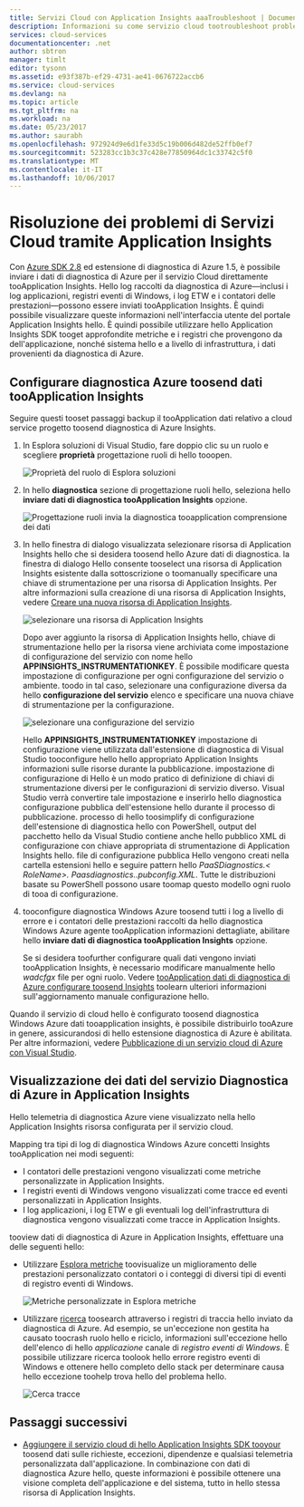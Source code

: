 ```yaml
---
title: Servizi Cloud con Application Insights aaaTroubleshoot | Documenti Microsoft
description: Informazioni su come servizio cloud tootroubleshoot problemi utilizzando i dati di Application Insights tooprocess da diagnostica di Azure.
services: cloud-services
documentationcenter: .net
author: sbtron
manager: timlt
editor: tysonn
ms.assetid: e93f387b-ef29-4731-ae41-0676722accb6
ms.service: cloud-services
ms.devlang: na
ms.topic: article
ms.tgt_pltfrm: na
ms.workload: na
ms.date: 05/23/2017
ms.author: saurabh
ms.openlocfilehash: 972924d9e6d1fe33d5c19b006d482de52ffb0ef7
ms.sourcegitcommit: 523283cc1b3c37c428e77850964dc1c33742c5f0
ms.translationtype: MT
ms.contentlocale: it-IT
ms.lasthandoff: 10/06/2017
---
```

# <a name="troubleshoot-cloud-services-using-application-insights"></a>Risoluzione dei problemi di Servizi Cloud tramite Application Insights
Con [Azure SDK 2.8](https://azure.microsoft.com/downloads/) ed estensione di diagnostica di Azure 1.5, è possibile inviare i dati di diagnostica di Azure per il servizio Cloud direttamente tooApplication Insights. Hello log raccolti da diagnostica di Azure&mdash;inclusi i log applicazioni, registri eventi di Windows, i log ETW e i contatori delle prestazioni&mdash;possono essere inviati tooApplication Insights. È quindi possibile visualizzare queste informazioni nell'interfaccia utente del portale Application Insights hello. È quindi possibile utilizzare hello Application Insights SDK tooget approfondite metriche e i registri che provengono da dell'applicazione, nonché sistema hello e a livello di infrastruttura, i dati provenienti da diagnostica di Azure.

## <a name="configure-azure-diagnostics-toosend-data-tooapplication-insights"></a>Configurare diagnostica Azure toosend dati tooApplication Insights
Seguire questi tooset passaggi backup il tooApplication dati relativo a cloud service progetto toosend diagnostica di Azure Insights.

1. In Esplora soluzioni di Visual Studio, fare doppio clic su un ruolo e scegliere **proprietà** progettazione ruoli di hello tooopen.

    ![Proprietà del ruolo di Esplora soluzioni][1]

2. In hello **diagnostica** sezione di progettazione ruoli hello, seleziona hello **inviare dati di diagnostica tooApplication Insights** opzione.

    ![Progettazione ruoli invia la diagnostica tooapplication comprensione dei dati][2]

3. In hello finestra di dialogo visualizzata selezionare risorsa di Application Insights hello che si desidera toosend hello Azure dati di diagnostica. la finestra di dialogo Hello consente tooselect una risorsa di Application Insights esistente dalla sottoscrizione o toomanually specificare una chiave di strumentazione per una risorsa di Application Insights. Per altre informazioni sulla creazione di una risorsa di Application Insights, vedere [Creare una nuova risorsa di Application Insights](../application-insights/app-insights-create-new-resource.md).

    ![selezionare una risorsa di Application Insights][3]

    Dopo aver aggiunto la risorsa di Application Insights hello, chiave di strumentazione hello per la risorsa viene archiviata come impostazione di configurazione del servizio con nome hello **APPINSIGHTS_INSTRUMENTATIONKEY**. È possibile modificare questa impostazione di configurazione per ogni configurazione del servizio o ambiente. toodo in tal caso, selezionare una configurazione diversa da hello **configurazione del servizio** elenco e specificare una nuova chiave di strumentazione per la configurazione.

    ![selezionare una configurazione del servizio][4]

    Hello **APPINSIGHTS_INSTRUMENTATIONKEY** impostazione di configurazione viene utilizzata dall'estensione di diagnostica di Visual Studio tooconfigure hello hello appropriato Application Insights informazioni sulle risorse durante la pubblicazione. impostazione di configurazione di Hello è un modo pratico di definizione di chiavi di strumentazione diversi per le configurazioni di servizio diverso. Visual Studio verrà convertire tale impostazione e inserirlo hello diagnostica configurazione pubblica dell'estensione hello durante il processo di pubblicazione. processo di hello toosimplify di configurazione dell'estensione di diagnostica hello con PowerShell, output del pacchetto hello da Visual Studio contiene anche hello pubblico XML di configurazione con chiave appropriata di strumentazione di Application Insights hello. file di configurazione pubblica Hello vengono creati nella cartella estensioni hello e seguire pattern hello *PaaSDiagnostics.&lt; RoleName&gt;. Paasdiagnostics.<NomeRuolo>.pubconfig.XML*. Tutte le distribuzioni basate su PowerShell possono usare toomap questo modello ogni ruolo di tooa di configurazione.

4) tooconfigure diagnostica Windows Azure toosend tutti i log a livello di errore e i contatori delle prestazioni raccolti da hello diagnostica Windows Azure agente tooApplication informazioni dettagliate, abilitare hello **inviare dati di diagnostica tooApplication Insights** opzione. 

    Se si desidera toofurther configurare quali dati vengono inviati tooApplication Insights, è necessario modificare manualmente hello *wadcfgx* file per ogni ruolo. Vedere [tooApplication dati di diagnostica di Azure configurare toosend Insights](#configure-azure-diagnostics-to-send-data-to-application-insights) toolearn ulteriori informazioni sull'aggiornamento manuale configurazione hello.

Quando il servizio di cloud hello è configurato toosend diagnostica Windows Azure dati tooapplication insights, è possibile distribuirlo tooAzure in genere, assicurandosi di hello estensione diagnostica di Azure è abilitata. Per altre informazioni, vedere [Pubblicazione di un servizio cloud di Azure con Visual Studio](../vs-azure-tools-publishing-a-cloud-service.md).  

## <a name="viewing-azure-diagnostics-data-in-application-insights"></a>Visualizzazione dei dati del servizio Diagnostica di Azure in Application Insights
Hello telemetria di diagnostica Azure viene visualizzato nella hello Application Insights risorsa configurata per il servizio cloud.

Mapping tra tipi di log di diagnostica Windows Azure concetti Insights tooApplication nei modi seguenti:

* I contatori delle prestazioni vengono visualizzati come metriche personalizzate in Application Insights.
* I registri eventi di Windows vengono visualizzati come tracce ed eventi personalizzati in Application Insights.
* I log applicazioni, i log ETW e gli eventuali log dell'infrastruttura di diagnostica vengono visualizzati come tracce in Application Insights.

tooview dati di diagnostica di Azure in Application Insights, effettuare una delle seguenti hello:

* Utilizzare [Esplora metriche](../application-insights/app-insights-metrics-explorer.md) toovisualize un miglioramento delle prestazioni personalizzato contatori o i conteggi di diversi tipi di eventi di registro eventi di Windows.

    ![Metriche personalizzate in Esplora metriche][5]

* Utilizzare [ricerca](../application-insights/app-insights-diagnostic-search.md) toosearch attraverso i registri di traccia hello inviato da diagnostica di Azure. Ad esempio, se un'eccezione non gestita ha causato toocrash ruolo hello e riciclo, informazioni sull'eccezione hello dell'elenco di hello *applicazione* canale di *registro eventi di Windows*. È possibile utilizzare ricerca toolook hello errore registro eventi di Windows e ottenere hello completo dello stack per determinare causa hello eccezione toohelp trova hello del problema hello.

    ![Cerca tracce][6]

## <a name="next-steps"></a>Passaggi successivi
* [Aggiungere il servizio cloud di hello Application Insights SDK tooyour](../application-insights/app-insights-cloudservices.md) toosend dati sulle richieste, eccezioni, dipendenze e qualsiasi telemetria personalizzata dall'applicazione. In combinazione con dati di diagnostica Azure hello, queste informazioni è possibile ottenere una visione completa dell'applicazione e del sistema, tutto in hello stessa risorsa di Application Insights.  

<!--Image references-->
[1]: ./media/cloud-services-dotnet-diagnostics-applicationinsights/solution-explorer-properties.png
[2]: ./media/cloud-services-dotnet-diagnostics-applicationinsights/role-designer-sendtoappinsights.png
[3]: ./media/cloud-services-dotnet-diagnostics-applicationinsights/select-appinsights-resource.png
[4]: ./media/cloud-services-dotnet-diagnostics-applicationinsights/role-designer-appinsights-serviceconfig.png
[5]: ./media/cloud-services-dotnet-diagnostics-applicationinsights/metrics-explorer-custom-metrics.png
[6]: ./media/cloud-services-dotnet-diagnostics-applicationinsights/search-windowseventlog-error.png
